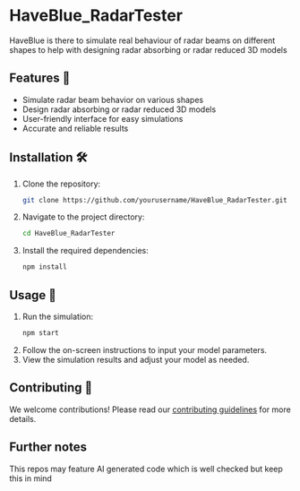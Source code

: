 # HaveBlue_RadarTester
HaveBlue is there to simulate real behaviour of radar beams on different shapes to help with designing radar absorbing or radar reduced 3D models
## Features 🚀

- Simulate radar beam behavior on various shapes
- Design radar absorbing or radar reduced 3D models
- User-friendly interface for easy simulations
- Accurate and reliable results

## Installation 🛠️

1. Clone the repository:
    ```bash
    git clone https://github.com/yourusername/HaveBlue_RadarTester.git
    ```
2. Navigate to the project directory:
    ```bash
    cd HaveBlue_RadarTester
    ```
3. Install the required dependencies:
    ```bash
    npm install
    ```

## Usage 📖

1. Run the simulation:
    ```bash
    npm start
    ```
2. Follow the on-screen instructions to input your model parameters.
3. View the simulation results and adjust your model as needed.

## Contributing 🤝

We welcome contributions! Please read our [contributing guidelines](CONTRIBUTING.md) for more details.


## Further notes

This repos may feature AI generated code which is well checked but keep this in mind